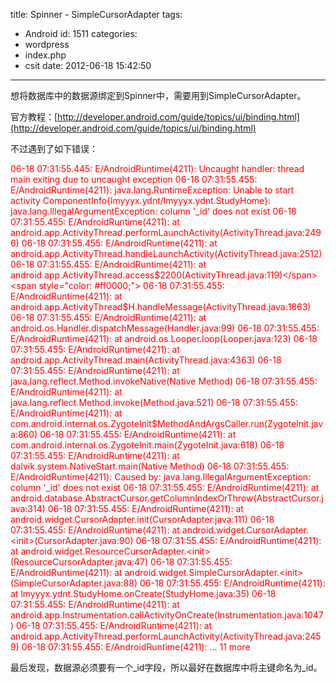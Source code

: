 title: Spinner - SimpleCursorAdapter
tags:
  - Android
id: 1511
categories:
  - wordpress
  - index.php
  - csit
date: 2012-06-18 15:42:50
---

想将数据库中的数据源绑定到Spinner中，需要用到SimpleCursorAdapter。

官方教程：[http://developer.android.com/guide/topics/ui/binding.html](http://developer.android.com/guide/topics/ui/binding.html)

不过遇到了如下错误：

<span style="color: #ff0000;">06-18 07:31:55.445: E/AndroidRuntime(4211): Uncaught handler: thread main exiting due to uncaught exception</span>
<span style="color: #ff0000;"> 06-18 07:31:55.455: E/AndroidRuntime(4211): java.lang.RuntimeException: Unable to start activity ComponentInfo{lmyyyx.ydnt/lmyyyx.ydnt.StudyHome}: java.lang.IllegalArgumentException: column '_id' does not exist<!--more--></span>
<span style="color: #ff0000;"> 06-18 07:31:55.455: E/AndroidRuntime(4211): at android.app.ActivityThread.performLaunchActivity(ActivityThread.java:2496)</span>
<span style="color: #ff0000;"> 06-18 07:31:55.455: E/AndroidRuntime(4211): at android.app.ActivityThread.handleLaunchActivity(ActivityThread.java:2512)</span>
<span style="color: #ff0000;"> 06-18 07:31:55.455: E/AndroidRuntime(4211): at android.app.ActivityThread.access$2200(ActivityThread.java:119)</span>
<span style="color: #ff0000;"> 06-18 07:31:55.455: E/AndroidRuntime(4211): at android.app.ActivityThread$H.handleMessage(ActivityThread.java:1863)</span>
<span style="color: #ff0000;"> 06-18 07:31:55.455: E/AndroidRuntime(4211): at android.os.Handler.dispatchMessage(Handler.java:99)</span>
<span style="color: #ff0000;"> 06-18 07:31:55.455: E/AndroidRuntime(4211): at android.os.Looper.loop(Looper.java:123)</span>
<span style="color: #ff0000;"> 06-18 07:31:55.455: E/AndroidRuntime(4211): at android.app.ActivityThread.main(ActivityThread.java:4363)</span>
<span style="color: #ff0000;"> 06-18 07:31:55.455: E/AndroidRuntime(4211): at java.lang.reflect.Method.invokeNative(Native Method)</span>
<span style="color: #ff0000;"> 06-18 07:31:55.455: E/AndroidRuntime(4211): at java.lang.reflect.Method.invoke(Method.java:521)</span>
<span style="color: #ff0000;"> 06-18 07:31:55.455: E/AndroidRuntime(4211): at com.android.internal.os.ZygoteInit$MethodAndArgsCaller.run(ZygoteInit.java:860)</span>
<span style="color: #ff0000;"> 06-18 07:31:55.455: E/AndroidRuntime(4211): at com.android.internal.os.ZygoteInit.main(ZygoteInit.java:618)</span>
<span style="color: #ff0000;"> 06-18 07:31:55.455: E/AndroidRuntime(4211): at dalvik.system.NativeStart.main(Native Method)</span>
<span style="color: #ff0000;"> 06-18 07:31:55.455: E/AndroidRuntime(4211): Caused by: java.lang.IllegalArgumentException: column '_id' does not exist</span>
<span style="color: #ff0000;"> 06-18 07:31:55.455: E/AndroidRuntime(4211): at android.database.AbstractCursor.getColumnIndexOrThrow(AbstractCursor.java:314)</span>
<span style="color: #ff0000;"> 06-18 07:31:55.455: E/AndroidRuntime(4211): at android.widget.CursorAdapter.init(CursorAdapter.java:111)</span>
<span style="color: #ff0000;"> 06-18 07:31:55.455: E/AndroidRuntime(4211): at android.widget.CursorAdapter.&lt;init&gt;(CursorAdapter.java:90)</span>
<span style="color: #ff0000;"> 06-18 07:31:55.455: E/AndroidRuntime(4211): at android.widget.ResourceCursorAdapter.&lt;init&gt;(ResourceCursorAdapter.java:47)</span>
<span style="color: #ff0000;"> 06-18 07:31:55.455: E/AndroidRuntime(4211): at android.widget.SimpleCursorAdapter.&lt;init&gt;(SimpleCursorAdapter.java:88)</span>
<span style="color: #ff0000;"> 06-18 07:31:55.455: E/AndroidRuntime(4211): at lmyyyx.ydnt.StudyHome.onCreate(StudyHome.java:35)</span>
<span style="color: #ff0000;"> 06-18 07:31:55.455: E/AndroidRuntime(4211): at android.app.Instrumentation.callActivityOnCreate(Instrumentation.java:1047)</span>
<span style="color: #ff0000;"> 06-18 07:31:55.455: E/AndroidRuntime(4211): at android.app.ActivityThread.performLaunchActivity(ActivityThread.java:2459)</span>
<span style="color: #ff0000;"> 06-18 07:31:55.455: E/AndroidRuntime(4211): ... 11 more</span>

最后发现，数据源必须要有一个_id字段，所以最好在数据库中将主键命名为_id。